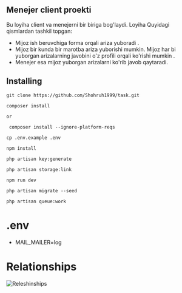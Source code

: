 


## Menejer client proekti

Bu loyiha client va menejerni bir biriga bog'laydi. Loyiha Quyidagi qismlardan tashkil topgan:

- Mijoz ish beruvchiga forma orqali ariza yuboradi .
- Mijoz bir kunda bir marotba ariza yuborishi mumkin. Mijoz har bi yuborgan arizalarning javobini o'z profili orqali ko'rishi mumkin .
- Menejer esa mijoz yuborgan arizalarni ko'rib javob qaytaradi.

## Installing
```
git clone https://github.com/Shohruh1999/task.git
```
```
composer install 
```
```or```
```
 composer install --ignore-platform-reqs
```
```
cp .env.example .env
```
```
npm install
```
```
php artisan key:generate
```

```
php artisan storage:link
```
```
npm run dev
```
```
php artisan migrate --seed
```
```
php artisan queue:work
```

# .env
-  MAIL_MAILER=log

# Relationships
![Releshinships](Releshinships.jpg)
